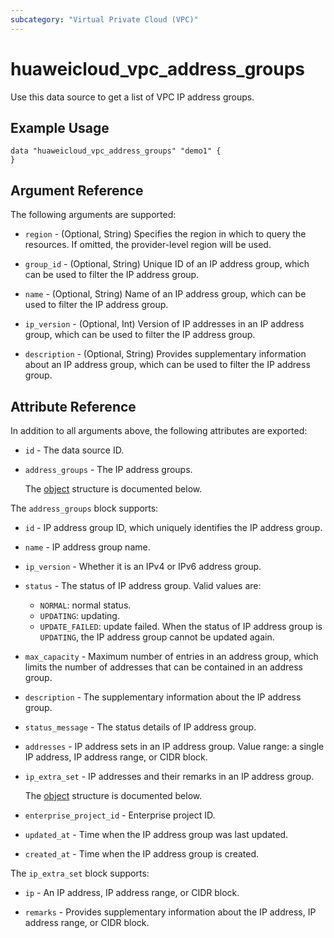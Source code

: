 ```yaml
---
subcategory: "Virtual Private Cloud (VPC)"
---
```


# huaweicloud_vpc_address_groups

Use this data source to get a list of VPC IP address groups.

## Example Usage

```hcl
data "huaweicloud_vpc_address_groups" "demo1" {
}
```

## Argument Reference

The following arguments are supported:

* `region` - (Optional, String) Specifies the region in which to query the resources.
  If omitted, the provider-level region will be used.

* `group_id` - (Optional, String) Unique ID of an IP address group, which can be used to filter the IP address group.

* `name` - (Optional, String) Name of an IP address group, which can be used to filter the IP address group.

* `ip_version` - (Optional, Int) Version of IP addresses in an IP address group,
  which can be used to filter the IP address group.

* `description` - (Optional, String) Provides supplementary information about an IP address group,
  which can be used to filter the IP address group.

## Attribute Reference

In addition to all arguments above, the following attributes are exported:

* `id` - The data source ID.

* `address_groups` - The IP address groups.

  The [object](#address_groups_struct) structure is documented below.

<a name="address_groups_struct"></a>
The `address_groups` block supports:

* `id` - IP address group ID, which uniquely identifies the IP address group.

* `name` - IP address group name.

* `ip_version` - Whether it is an IPv4 or IPv6 address group.

* `status` - The status of IP address group.
  Valid values are:
    + `NORMAL`: normal status.
    + `UPDATING`: updating.
    + `UPDATE_FAILED`: update failed.
  When the status of IP address group is `UPDATING`, the IP address group cannot be updated again.

* `max_capacity` - Maximum number of entries in an address group,
  which limits the number of addresses that can be contained in an address group.

* `description` - The supplementary information about the IP address group.

* `status_message` - The status details of IP address group.

* `addresses` - IP address sets in an IP address group.
  Value range: a single IP address, IP address range, or CIDR block.

* `ip_extra_set` - IP addresses and their remarks in an IP address group.

  The [object](#address_groups_ip_extra_set_struct) structure is documented below.

* `enterprise_project_id` - Enterprise project ID.

* `updated_at` - Time when the IP address group was last updated.

* `created_at` - Time when the IP address group is created.

<a name="address_groups_ip_extra_set_struct"></a>
The `ip_extra_set` block supports:

* `ip` - An IP address, IP address range, or CIDR block.

* `remarks` - Provides supplementary information about the IP address, IP address range, or CIDR block.
